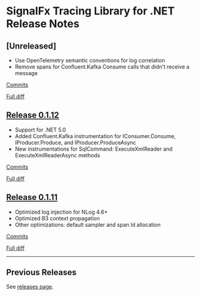 # SignalFx Tracing Library for .NET Release Notes

## [Unreleased]

- Use OpenTelemetry semantic conventions for log correlation
- Remove spans for Confluent.Kafka Consume calls that didn't receive a message

[Commits](https://github.com/signalfx/signalfx-dotnet-tracing/v0.1.12...HEAD)

[Full diff](https://github.com/signalfx/signalfx-dotnet-tracing/v0.1.12..HEAD)

## [Release 0.1.12](https://github.com/signalfx/signalfx-dotnet-tracing/releases/tag/v0.1.12)

- Support for .NET 5.0
- Added Confluent.Kafka instrumentation for IConsumer.Consume, IProducer.Produce, and IProducer.ProduceAsync
- New instrumentations for SqlCommand: ExecuteXmlReader and ExecuteXmlReaderAsync methods

[Commits](https://github.com/signalfx/signalfx-dotnet-tracing/v0.1.11...v0.1.12)

[Full diff](https://github.com/signalfx/signalfx-dotnet-tracing/v0.1.11..v0.1.12)

## [Release 0.1.11](https://github.com/signalfx/signalfx-dotnet-tracing/releases/tag/v0.1.11)

- Optimized log injection for NLog 4.6+
- Optimized B3 context propagation
- Other optimizations: default sampler and span Id allocation

[Commits](https://github.com/signalfx/signalfx-dotnet-tracing/v0.1.10...v0.1.11)

[Full diff](https://github.com/signalfx/signalfx-dotnet-tracing/v0.1.10..v0.1.11)

---

## Previous Releases

See [releases page](https://github.com/signalfx/signalfx-dotnet-tracing/releases).